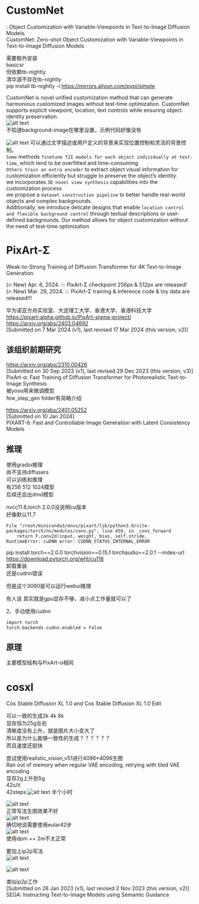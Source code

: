 # CustomNet
: Object Customization with Variable-Viewpoints in Text-to-Image Diffusion Models.   
CustomNet: Zero-shot Object Customization with Variable-Viewpoints in Text-to-Image Diffusion Models    





需要额外安装  
basicsr   
但依赖tb-nightly    
清华源不存在tb-nightly    
pip install tb-nightly -i https://mirrors.aliyun.com/pypi/simple    


CustomNet is novel unified customization method that can generate harmonious customized images without test-time optimization. CustomNet supports explicit viewpoint, location, text controls while ensuring object identity preservation.    
![alt text](assets/pixart-sigma&customnet/image.png)   
不知道background-image在哪里设置，示例代码好像没有   


![alt text](assets/pixart-sigma&customnet/image-1.png)
可以通过文字描述或用户定义的背景来实现位置控制和灵活的背景控制。   
`Some` methods `finetune T2I models for each object individually at test-time`, which tend to be overfitted and time-consuming     
`Others train an extra encoder` to extract object visual information for customization efficiently but struggle to preserve the object’s identity.       
we incorporates `3D novel view synthesis` capabilities into the customization process    
we propose a `dataset construction pipeline` to better handle real-world objects and complex backgrounds.    
Additionally, we introduce delicate designs that enable `location control and flexible background control` through textual descriptions or user-defined backgrounds. Our method allows for object customization without the need of test-time optimization     













# PixArt-Σ 
Weak-to-Strong Training of Diffusion Transformer for 4K Text-to-Image Generation   

(🔥 New) Apr. 6, 2024. 💥 PixArt-Σ checkpoint 256px & 512px are released!   
(🔥 New) Mar. 29, 2024. 💥 PixArt-Σ training & inference code & toy data are released!!!   

华为诺亚方舟实验室、大连理工大学、香港大学、香港科技大学    
https://pixart-alpha.github.io/PixArt-sigma-project/    
https://arxiv.org/abs/2403.04692    
[Submitted on 7 Mar 2024 (v1), last revised 17 Mar 2024 (this version, v2)]





## 该组织前期研究
https://arxiv.org/abs/2310.00426   
[Submitted on 30 Sep 2023 (v1), last revised 29 Dec 2023 (this version, v3)]    
PixArt-α: Fast Training of Diffusion Transformer for Photorealistic Text-to-Image Synthesis    
被yoso用来微调模型    
few_step_gen folder有简略介绍   



https://arxiv.org/abs/2401.05252    
[Submitted on 10 Jan 2024]   
PIXART-δ: Fast and Controllable Image Generation with Latent Consistency Models    

## 推理
使用gradio推理   
尚不支持diffusers   
可以训练和推理   
有256 512 1024模型    
后续还会出dmd模型     



nvcc11.8,torch 2.0.0没说明cu版本   
好像默认11.7   

    File "/root/miniconda3/envs/pixart/lib/python3.9/site-packages/torch/nn/modules/conv.py", line 459, in _conv_forward
        return F.conv2d(input, weight, bias, self.stride,
    RuntimeError: cuDNN error: CUDNN_STATUS_INTERNAL_ERROR

pip install torch==2.0.0 torchvision==0.15.1 torchaudio==2.0.1 --index-url https://download.pytorch.org/whl/cu118      
卸载重装     
还是cudnn错误   

但是这个3090是可以运行webui推理    

有人说 其实就是gpu显存不够，减小点工作量就可以了    

 2、手动使用cudnn

    import torch
    torch.backends.cudnn.enabled = False



## 原理
主要模型结构与PixArt-α相同   




# cosxl
Cos Stable Diffusion XL 1.0 and Cos Stable Diffusion XL 1.0 Edit   

可以一致的生成2k 4k 8k   
显存恒为25g左右    
清晰度没有上升，就是图片大小变大了    
所以是为什么能够一致性的生成？？？？？？    
而且速度还挺快   

尝试使用realistic_vision_v51进行4096*4096生图   
Ran out of memory when regular VAE encoding, retrying with tiled VAE encoding.     
显存2g上升到5g   
42s/it     
42steps 
![alt text](assets/pixart-sigma&customnet&cosxl/WeChat93b104784546b5c1c61f7d31dd987388.jpg)
半个小时    


![alt text](assets/pixart-sigma&customnet&cosxl/image.png)   
正常写法生图效果不好    
![alt text](assets/pixart-sigma&customnet&cosxl/image-2.png)   
确切地说需要使用eular42步    
![alt text](assets/pixart-sigma&customnet&cosxl/image-3.png)   
使用dpm ++ 2m不太正常   


要加上ip2p写法    
![alt text](assets/pixart-sigma&customnet&cosxl/image-1.png)   



![alt text](assets/pixart-sigma&customnet&cosxl/image-4.png)


类似ip2p工作  
[Submitted on 28 Jan 2023 (v1), last revised 2 Nov 2023 (this version, v2)]     
SEGA: Instructing Text-to-Image Models using Semantic Guidance         

